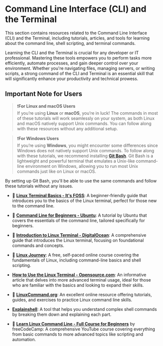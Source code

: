 # Command Line Interface (CLI) and the Terminal

This section contains resources related to the Command Line Interface (CLI) and the Terminal, including tutorials, articles, and tools for learning about the command line, shell scripting, and terminal commands.

Learning the CLI and the Terminal is crucial for any developer or IT professional. Mastering these tools empowers you to perform tasks more efficiently, automate processes, and gain deeper control over your environment. Whether you're navigating files, managing servers, or writing scripts, a strong command of the CLI and Terminal is an essential skill that will significantly enhance your productivity and technical prowess.

## Important Note for Users

> ❗**For Linux and macOS Users**  
If you’re using **Linux** or **macOS**, you’re in luck! The commands in most of these tutorials will work seamlessly on your system, as both Linux and macOS natively support Unix commands. You can follow along with these resources without any additional setup.

> ❗**For Windows Users**  
If you’re using **Windows**, you might encounter some differences since Windows does not natively support Unix commands. To follow along with these tutorials, we recommend installing [**Git Bash**](https://git-scm.com/download/win). Git Bash is a lightweight and powerful terminal that emulates a Unix-like command-line environment on Windows, allowing you to run most Unix commands just like on Linux or macOS.

By setting up Git Bash, you'll be able to use the same commands and follow these tutorials without any issues.


- 🌱 [**Linux Terminal Basics - It's FOSS**](https://itsfoss.com/linux-terminal-basics/): A beginner-friendly guide that introduces you to the basics of the Linux terminal, perfect for those new to the command line.

- 🌱 [**Command Line for Beginners - Ubuntu**](https://ubuntu.com/tutorials/command-line-for-beginners#1-overview): A tutorial by Ubuntu that covers the essentials of the command line, tailored specifically for beginners.

- 🌱 [**Introduction to Linux Terminal - DigitalOcean**](https://www.digitalocean.com/community/tutorials/an-introduction-to-the-linux-terminal): A comprehensive guide that introduces the Linux terminal, focusing on foundational commands and concepts.

- 🌱 [**Linux Journey**](https://linuxjourney.com/): A free, self-paced online course covering the fundamentals of Linux, including command-line basics and shell scripting.

- [**How to Use the Linux Terminal - Opensource.com**](https://opensource.com/article/21/8/linux-terminal): An informative article that delves into more advanced terminal usage, ideal for those who are familiar with the basics and looking to expand their skills.

- 🌱 [**LinuxCommand.org**](http://linuxcommand.org/): An excellent online resource offering tutorials, guides, and exercises to practice Linux command line skills.

- [**Explainshell**](https://explainshell.com/): A tool that helps you understand complex shell commands by breaking them down and explaining each part.

- 🌱 [**Learn Linux Command Line - Full Course for Beginners**](https://www.youtube.com/watch?v=ZtqBQ68cfJc) by freeCodeCamp: A comprehensive YouTube course covering everything from basic commands to more advanced topics like scripting and automation.
